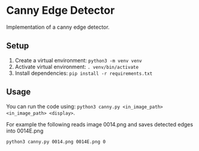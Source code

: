 # Canny Edge Detector

Implementation of a canny edge detector.

## Setup

1. Create a virtual environment: `python3 -m venv venv`
1. Activate virtual environment: `. venv/bin/activate`
2. Install dependencies: `pip install -r requirements.txt`


## Usage
You can run the code using: `python3 canny.py <in_image_path> <in_image_path> <display>`.

For example the following reads image 0014.png and saves detected edges into 0014E.png

`python3 canny.py 0014.png 0014E.png 0`